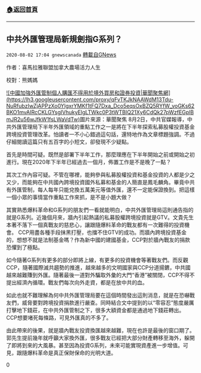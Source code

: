 ###  [:house:返回首頁](https://github.com/ourhimalayas/txt)
---

## 中共外匯管理局新規劍指G系列？
`2020-08-02 17:04 gnewscanada` [轉載自GNews](https://gnews.org/zh-hant/283315/)

作者：喜馬拉雅聯盟加拿大農場活力人生

校對：熊媽媽


[!\[中國加強外匯管制個人購匯不得用於境外買房和證券投資|華聞聚焦網\](https://lh3.googleusercontent.com/proxy/qFvTKJkNAAWdM13Tdu-NuRfubzIwZjAPPzXo0YlgxrYMKf1tFQ7Dxa_Dco5eqsOxBZQ5RYfW_voGKs62BKO1mvAIRcCKLGYsgIVhukyElgLTWkc0P3tWTBIQ21Xy6CdQk27pWzfEGplBmJR2u56wJfkW1fsLWaVdTw)](https://www.google.ca/url?sa=i&amp;url=http%3A%2F%2Fwww.chinanewsfocus.com%2Feconomy%2Fmarkets%2F10442.html&amp;psig=AOvVaw2P7FlTjTHnYt4UWv1zlxXj&amp;ust=1596488054754000&amp;source=images&amp;cd=vfe&amp;ved=0CAIQjRxqFwoTCLDAzd6z_eoCFQAAAAAdAAAAABAJ)圖片來源：華聞聚焦
8月2日，中共官媒報導，中共外匯管理局下半年外匯領域的重點工作之一是將在下半年探索私募股權投資基金跨境投資管理改革。怕讀者一不小心錯過這句話，還特地作為文章標題強調。不過仔細閱讀這篇只有五百字的小短文，卻發現不少疑點。

首先是時間可疑。既然是部署下半年工作，那麼理應在下半年開始之前或開始之初進行。現在2020年下半年已經過去一個月，佈置工作是不是晚了一點？

其次工作內容可疑。不管在哪裡，能夠參與私募股權投資和基金投資的人都是少之又少，而能夠在中共國內跨境投資國外私募和基金的人簡直是鳳毛麟角。畢竟中共有外匯管制，每人每年只能兌換五萬美元等值外匯，還不一定能保證換到。把這樣一個小眾的事情當作重點工作來抓，是不是小題大做？

其實熟悉爆料革命和G系列的朋友們一看就能明白，中共外匯管理局這則通告指的就是G系列。近幾個月來，牆內引起熱議的私募股權跨境投資就是GTV。文貴先生本著不落下一個真戰友的慈悲心，讓跟隨爆料革命的戰友都有一次難得的投資機會。 CCP用盡各種手段抹黑打壓，也擋不住GTV的成功。而牆內跨境投資基金的，想想不就是法制基金嗎？作為新中國的建國基金，CCP對於牆內戰友的捐款恐懼到了極點。

如今隨著G系列有更多的部分即將上線，有更多的投資機會等著戰友們。而反觀CCP，隨著國際滅共趨勢的推進，越來越多的文明國家與CCP分道揚鑣，中共國越來越難賺到外匯。隨著最後一道對外騙取外彙的大門“香港”被關閉，CCP不得不提出經濟內循環。戰友們每次向外走資，都是在放中共的血。

如此也就不難理解為何中共外匯管理局要在這個時間發出這則消息，就是在恐嚇戰友們，威脅要對跨境投資捐款進行嚴查。同時結合文中提到的以“零容忍”態度嚴厲打擊地下錢莊，在中共外匯管制之下，很多大額資金都是通過地下錢莊轉出。 CCP想要堵死每條路，可見外匯真的不多了。

由此帶來的後果，就是牆內戰友投資換匯越來越難，現在也許是最後的窗口期了。郭先生提前幾年就呼籲大家換外匯，很多戰友已經把大部分財產轉移至海外，躲開了即將到來的大風暴。甚至因為投資G系列，未來可能實現資產進一步增值。可見，跟隨爆料革命是真正保財保命的光明大道。



0
